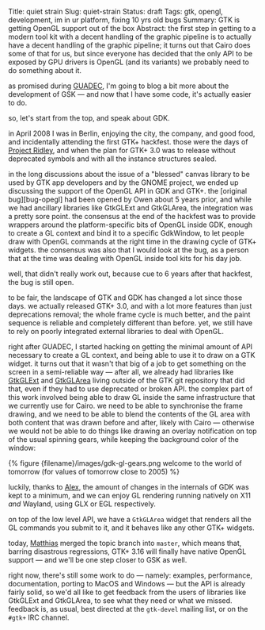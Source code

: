 Title: quiet strain
Slug: quiet-strain
Status: draft
Tags: gtk, opengl, development, im in ur platform, fixing 10 yrs old bugs
Summary: GTK is getting OpenGL support out of the box
Abstract: the first step in getting to a modern tool kit with a decent handling of the graphic pipeline is to actually have a decent handling of the graphic pipeline; it turns out that Cairo does some of that for us, but since everyone has decided that the only API to be exposed by GPU drivers is OpenGL (and its variants) we probably need to do something about it.

as promised during [GUADEC](https://www.guadec.org), I'm going to blog a bit
more about the development of GSK — and now that I have some code, it's
actually easier to do.

so, let's start from the top, and speak about GDK.

in April 2008 I was in Berlin, enjoying the city, the company, and good
food, and incidentally attending the first GTK+ hackfest. those were the
days of [Project Ridley][wiki-ridley], and when the plan for GTK+ 3.0 was
to release without deprecated symbols and with all the instance structures
sealed.

in the long discussions about the issue of a "blessed" canvas library to be
used by GTK app developers and by the GNOME project, we ended up discussing
the support of the OpenGL API in GDK and GTK+. the [original bug][bug-opegl]
had been opened by Owen about 5 years prior, and while we had ancillary
libraries like GtkGLExt and GtkGLArea, the integration was a pretty sore
point. the consensus at the end of the hackfest was to provide wrappers
around the platform-specific bits of OpenGL inside GDK, enough to create a
GL context and bind it to a specific GdkWindow, to let people draw with
OpenGL commands at the right time in the drawing cycle of GTK+ widgets. the
consensus was also that I would look at the bug, as a person that at the
time was dealing with OpenGL inside tool kits for his day job.

well, that didn't really work out, because cue to 6 years after that
hackfest, the bug is still open.

to be fair, the landscape of GTK and GDK has changed a lot since those days.
we actually released GTK+ 3.0, and with a lot more features than just
deprecations removal; the whole frame cycle is much better, and the paint
sequence is reliable and completely different than before. yet, we still
have to rely on poorly integrated external libraries to deal with OpenGL.

right after GUADEC, I started hacking on getting the minimal amount of API
necessary to create a GL context, and being able to use it to draw on a GTK
widget. it turns out that it wasn't that big of a job to get something on
the screen in a semi-reliable way — after all, we already had libraries like
[GtkGLExt][gtk-glext] and [GtkGLArea][gtk-glarea] living outside of the GTK
git repository that did that, even if they had to use deprecated or broken
API. the complex part of this work involved being able to draw GL inside the
same infrastructure that we currently use for Cairo. we need to be able to
synchronise the frame drawing, and we need to be able to blend the contents
of the GL area with both content that was drawn before and after, likely
with Cairo — otherwise we would not be able to do things like drawing an
overlay notification on top of the usual spinning gears, while keeping the
background color of the window:

{% figure {filename}/images/gdk-gl-gears.png welcome to the world of tomorrow (for values of tomorrow close to 2005) %}

luckily, thanks to [Alex][alexl-blog], the amount of changes in the internals
of GDK was kept to a minimum, and we can enjoy GL rendering running natively
on X11 *and* Wayland, using GLX or EGL respectively.

on top of the low level API, we have a `GtkGLArea` widget that renders all
the GL commands you submit to it, and it behaves like any other GTK+ widgets.

today, [Matthias][mclasen-blog] merged the topic branch into `master`, which
means that, barring disastrous regressions, GTK+ 3.16 will finally have
native OpenGL support — and we'll be one step closer to GSK as well.

right now, there's still some work to do — namely: examples, performance,
documentation, porting to MacOS and Windows — but the API is already fairly
solid, so we'd all like to get feedback from the users of libraries like
GtkGLExt and GtkGLArea, to see what they need or what we missed. feedback
is, as usual, best directed at the `gtk-devel` mailing list, or on the
`#gtk+` IRC channel.

[wiki-ridley]: https://wiki.gnome.org/Attic/ProjectRidley
[bug-opengl]: https://bugzilla.gnome.org/show_bug.cgi?id=119189
[gtk-glext]: https://projects.gnome.org/gtkglext/
[gtk-glarea]: http://www.mono-project.com/archived/gtkglarea/
[alexl-blog]: http://blogs.gnome.org/alexl/
[mclasen-blog]: http://blogs.gnome.org/mclasen/
